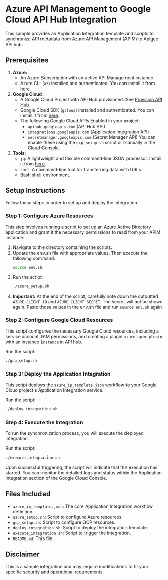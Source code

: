 # Azure API Management to Google Cloud API Hub Integration

This sample provides an Application Integration template and scripts to synchronize API metadata from Azure API Management (APIM) to Apigee API hub.

## Prerequisites

1.  **Azure:**
    *   An Azure Subscription with an active API Management instance.
    *   Azure CLI (`az`) installed and authenticated. You can install it from [here](https://docs.microsoft.com/en-us/cli/azure/install-azure-cli).
2.  **Google Cloud:**
    *   A Google Cloud Project with API Hub provisioned. See [Provision API Hub](https://cloud.google.com/apigee/docs/apihub/provision).
    *   Google Cloud SDK (`gcloud`) installed and authenticated. You can install it from [here](https://cloud.google.com/sdk/docs/install).
    *   The following Google Cloud APIs Enabled in your project:
        *   `apihub.googleapis.com` (API Hub API)
        *   `integrations.googleapis.com` (Application Integration API)
        *   `secretmanager.googleapis.com` (Secret Manager API)
            You can enable these using the `gcp_setup.sh` script or manually in the Cloud Console.
3.  **Tools:**
    *   `jq`: A lightweight and flexible command-line JSON processor. Install it from [here](https://stedolan.github.io/jq/download/).
    *   `curl`: A command-line tool for transferring data with URLs.
    *   Bash shell environment.

## Setup Instructions

Follow these steps in order to set up and deploy the integration.

### Step 1: Configure Azure Resources

This step involves running a script to set up an Azure Active Directory application and grant it the necessary permissions to read from your APIM instance.

1.  Navigate to the directory containing the scripts.
2.  Update the env.sh file with appropriate values. Then execute the following command:
    ```bash
    source env.sh
    ```
3.  Run the script:
    ```bash
    ./azure_setup.sh
    ```
4.  **Important:** At the end of the script, carefully note down the outputted `AZURE_CLIENT_ID` and `AZURE_CLIENT_SECRET`. The secret will not be shown again. Paste those values in the env.sh file and run `source env.sh` again

### Step 2: Configure Google Cloud Resources

This script configures the necessary Google Cloud resources, including a service account, IAM permissions, and creating a plugin `azure-apim-plugin` with an instance `instance` in API hub.

Run the script:
```bash
./gcp_setup.sh
```

### Step 3: Deploy the Application Integration

This script deploys the `azure_ip_template.json` workflow to your Google Cloud project's Application Integration service.

Run the script:
```bash
./deploy_integration.sh
```

### Step 4: Execute the Integration

To run the synchronization process, you will execute the deployed integration.

Run the script:
```bash
./execute_integration.sh
```

Upon successful triggering, the script will indicate that the execution has started. You can monitor the detailed logs and status within the Application Integration section of the Google Cloud Console.

## Files Included

*   `azure_ip_template.json`: The core Application Integration workflow definition.
*   `azure_setup.sh`: Script to configure Azure resources.
*   `gcp_setup.sh`: Script to configure GCP resources.
*   `deploy_integration.sh`: Script to deploy the integration template.
*   `execute_integration.sh`: Script to trigger the integration.
*   `README.md`: This file.

## Disclaimer

This is a sample integration and may require modifications to fit your specific security and operational requirements.
